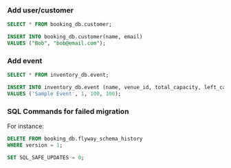### Add user/customer
```sql
SELECT * FROM booking_db.customer;

INSERT INTO booking_db.customer(name, email)
VALUES ("Bob", "bob@email.com");
```

### Add event
```sql
SELECT * FROM inventory_db.event;

INSERT INTO inventory_db.event (name, venue_id, total_capacity, left_capacity)
VALUES ('Sample Event', 1, 100, 100);
```

### SQL Commands for failed migration
For instance:
```sql
DELETE FROM booking_db.flyway_schema_history
WHERE version = 1;

SET SQL_SAFE_UPDATES = 0;
```